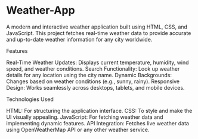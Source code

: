 # Weather-App

A modern and interactive weather application built using HTML, CSS, and JavaScript. This project fetches real-time weather data to provide accurate and up-to-date weather information for any city worldwide.

Features

Real-Time Weather Updates: Displays current temperature, humidity, wind speed, and weather conditions.
Search Functionality: Look up weather details for any location using the city name.
Dynamic Backgrounds: Changes based on weather conditions (e.g., sunny, rainy).
Responsive Design: Works seamlessly across desktops, tablets, and mobile devices.



Technologies Used

HTML: For structuring the application interface.
CSS: To style and make the UI visually appealing.
JavaScript: For fetching weather data and implementing dynamic features.
API Integration: Fetches live weather data using OpenWeatherMap API or any other weather service.
